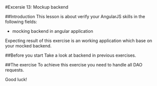 #Excersie 13: Mockup backend

##Introduction
This lesson is about verify your AngularJS skills in the following fields:

* mocking backend in angular application

Expecting result of this exercise is an working application which base on your mocked backend.

##Before you start
Take a look at backend in previous exercises.

##The exercise
To achieve this exercise you need to handle all DAO requests.

Good luck!

